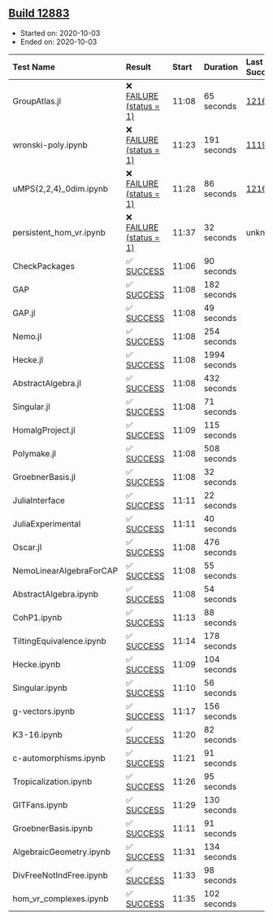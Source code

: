 ## [Build 12883](https://oscarci.mathematik.uni-kl.de/job/oscar/12883/)

* Started on: 2020-10-03
* Ended on: 2020-10-03

| Test Name    | Result | Start | Duration | Last Success | First Failure |
|:-------------|:-------|:------|:---------|:-------------|:--------------|
| GroupAtlas.jl | ❌ [FAILURE (status = 1)](https://oscarci.mathematik.uni-kl.de/job/oscar/12883/artifact/logs/build-12883/GroupAtlas.jl.log) | 11:08 | 65 seconds | [12167](https://oscarci.mathematik.uni-kl.de/job/oscar/12167/) | [12168](https://oscarci.mathematik.uni-kl.de/job/oscar/12168/) |
| wronski-poly.ipynb | ❌ [FAILURE (status = 1)](https://oscarci.mathematik.uni-kl.de/job/oscar/12883/artifact/logs/build-12883/wronski-poly.ipynb.log) | 11:23 | 191 seconds | [11192](https://oscarci.mathematik.uni-kl.de/job/oscar/11192/) | [11193](https://oscarci.mathematik.uni-kl.de/job/oscar/11193/) |
| uMPS(2,2,4)_0dim.ipynb | ❌ [FAILURE (status = 1)](https://oscarci.mathematik.uni-kl.de/job/oscar/12883/artifact/logs/build-12883/uMPS-2-2-4-_0dim.ipynb.log) | 11:28 | 86 seconds | [12167](https://oscarci.mathematik.uni-kl.de/job/oscar/12167/) | [12168](https://oscarci.mathematik.uni-kl.de/job/oscar/12168/) |
| persistent_hom_vr.ipynb | ❌ [FAILURE (status = 1)](https://oscarci.mathematik.uni-kl.de/job/oscar/12883/artifact/logs/build-12883/persistent_hom_vr.ipynb.log) | 11:37 | 32 seconds | unknown | unknown |
| CheckPackages | ✅ [SUCCESS](https://oscarci.mathematik.uni-kl.de/job/oscar/12883/artifact/logs/build-12883/CheckPackages.log) | 11:06 | 90 seconds |  |  |
| GAP | ✅ [SUCCESS](https://oscarci.mathematik.uni-kl.de/job/oscar/12883/artifact/logs/build-12883/GAP.log) | 11:08 | 182 seconds |  |  |
| GAP.jl | ✅ [SUCCESS](https://oscarci.mathematik.uni-kl.de/job/oscar/12883/artifact/logs/build-12883/GAP.jl.log) | 11:08 | 49 seconds |  |  |
| Nemo.jl | ✅ [SUCCESS](https://oscarci.mathematik.uni-kl.de/job/oscar/12883/artifact/logs/build-12883/Nemo.jl.log) | 11:08 | 254 seconds |  |  |
| Hecke.jl | ✅ [SUCCESS](https://oscarci.mathematik.uni-kl.de/job/oscar/12883/artifact/logs/build-12883/Hecke.jl.log) | 11:08 | 1994 seconds |  |  |
| AbstractAlgebra.jl | ✅ [SUCCESS](https://oscarci.mathematik.uni-kl.de/job/oscar/12883/artifact/logs/build-12883/AbstractAlgebra.jl.log) | 11:08 | 432 seconds |  |  |
| Singular.jl | ✅ [SUCCESS](https://oscarci.mathematik.uni-kl.de/job/oscar/12883/artifact/logs/build-12883/Singular.jl.log) | 11:08 | 71 seconds |  |  |
| HomalgProject.jl | ✅ [SUCCESS](https://oscarci.mathematik.uni-kl.de/job/oscar/12883/artifact/logs/build-12883/HomalgProject.jl.log) | 11:09 | 115 seconds |  |  |
| Polymake.jl | ✅ [SUCCESS](https://oscarci.mathematik.uni-kl.de/job/oscar/12883/artifact/logs/build-12883/Polymake.jl.log) | 11:08 | 508 seconds |  |  |
| GroebnerBasis.jl | ✅ [SUCCESS](https://oscarci.mathematik.uni-kl.de/job/oscar/12883/artifact/logs/build-12883/GroebnerBasis.jl.log) | 11:08 | 32 seconds |  |  |
| JuliaInterface | ✅ [SUCCESS](https://oscarci.mathematik.uni-kl.de/job/oscar/12883/artifact/logs/build-12883/JuliaInterface.log) | 11:11 | 22 seconds |  |  |
| JuliaExperimental | ✅ [SUCCESS](https://oscarci.mathematik.uni-kl.de/job/oscar/12883/artifact/logs/build-12883/JuliaExperimental.log) | 11:11 | 40 seconds |  |  |
| Oscar.jl | ✅ [SUCCESS](https://oscarci.mathematik.uni-kl.de/job/oscar/12883/artifact/logs/build-12883/Oscar.jl.log) | 11:08 | 476 seconds |  |  |
| NemoLinearAlgebraForCAP | ✅ [SUCCESS](https://oscarci.mathematik.uni-kl.de/job/oscar/12883/artifact/logs/build-12883/NemoLinearAlgebraForCAP.log) | 11:08 | 55 seconds |  |  |
| AbstractAlgebra.ipynb | ✅ [SUCCESS](https://oscarci.mathematik.uni-kl.de/job/oscar/12883/artifact/logs/build-12883/AbstractAlgebra.ipynb.log) | 11:08 | 54 seconds |  |  |
| CohP1.ipynb | ✅ [SUCCESS](https://oscarci.mathematik.uni-kl.de/job/oscar/12883/artifact/logs/build-12883/CohP1.ipynb.log) | 11:13 | 88 seconds |  |  |
| TiltingEquivalence.ipynb | ✅ [SUCCESS](https://oscarci.mathematik.uni-kl.de/job/oscar/12883/artifact/logs/build-12883/TiltingEquivalence.ipynb.log) | 11:14 | 178 seconds |  |  |
| Hecke.ipynb | ✅ [SUCCESS](https://oscarci.mathematik.uni-kl.de/job/oscar/12883/artifact/logs/build-12883/Hecke.ipynb.log) | 11:09 | 104 seconds |  |  |
| Singular.ipynb | ✅ [SUCCESS](https://oscarci.mathematik.uni-kl.de/job/oscar/12883/artifact/logs/build-12883/Singular.ipynb.log) | 11:10 | 56 seconds |  |  |
| g-vectors.ipynb | ✅ [SUCCESS](https://oscarci.mathematik.uni-kl.de/job/oscar/12883/artifact/logs/build-12883/g-vectors.ipynb.log) | 11:17 | 156 seconds |  |  |
| K3-16.ipynb | ✅ [SUCCESS](https://oscarci.mathematik.uni-kl.de/job/oscar/12883/artifact/logs/build-12883/K3-16.ipynb.log) | 11:20 | 82 seconds |  |  |
| c-automorphisms.ipynb | ✅ [SUCCESS](https://oscarci.mathematik.uni-kl.de/job/oscar/12883/artifact/logs/build-12883/c-automorphisms.ipynb.log) | 11:21 | 91 seconds |  |  |
| Tropicalization.ipynb | ✅ [SUCCESS](https://oscarci.mathematik.uni-kl.de/job/oscar/12883/artifact/logs/build-12883/Tropicalization.ipynb.log) | 11:26 | 95 seconds |  |  |
| GITFans.ipynb | ✅ [SUCCESS](https://oscarci.mathematik.uni-kl.de/job/oscar/12883/artifact/logs/build-12883/GITFans.ipynb.log) | 11:29 | 130 seconds |  |  |
| GroebnerBasis.ipynb | ✅ [SUCCESS](https://oscarci.mathematik.uni-kl.de/job/oscar/12883/artifact/logs/build-12883/GroebnerBasis.ipynb.log) | 11:11 | 91 seconds |  |  |
| AlgebraicGeometry.ipynb | ✅ [SUCCESS](https://oscarci.mathematik.uni-kl.de/job/oscar/12883/artifact/logs/build-12883/AlgebraicGeometry.ipynb.log) | 11:31 | 134 seconds |  |  |
| DivFreeNotIndFree.ipynb | ✅ [SUCCESS](https://oscarci.mathematik.uni-kl.de/job/oscar/12883/artifact/logs/build-12883/DivFreeNotIndFree.ipynb.log) | 11:33 | 98 seconds |  |  |
| hom_vr_complexes.ipynb | ✅ [SUCCESS](https://oscarci.mathematik.uni-kl.de/job/oscar/12883/artifact/logs/build-12883/hom_vr_complexes.ipynb.log) | 11:35 | 102 seconds |  |  |
